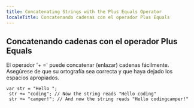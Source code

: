 ```yaml
---
title: Concatenating Strings with the Plus Equals Operator
localeTitle: Concatenando cadenas con el operador Plus Equals
---
```

## Concatenando cadenas con el operador Plus Equals

El operador '+ =' puede concatenar (enlazar) cadenas fácilmente. Asegúrese de que su ortografía sea correcta y que haya dejado los espacios apropiados.
```
var str = "Hello "; 
 str += "coding"; // Now the string reads "Hello coding" 
 str += "camper!"; // And now the string reads "Hello codingcamper!" 

```